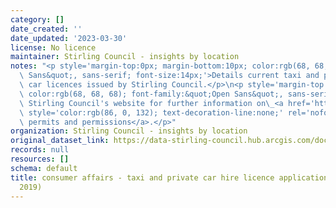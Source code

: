 ```yaml
---
category: []
date_created: ''
date_updated: '2023-03-30'
license: No licence
maintainer: Stirling Council - insights by location
notes: "<p style='margin-top:0px; margin-bottom:10px; color:rgb(68, 68, 68); font-family:&quot;Open\
  \ Sans&quot;, sans-serif; font-size:14px;'>Details current taxi and private hire\
  \ car licences issued by Stirling Council.</p>\n<p style='margin-top:0px; margin-bottom:10px;\
  \ color:rgb(68, 68, 68); font-family:&quot;Open Sans&quot;, sans-serif; font-size:14px;'>Visit\
  \ Stirling Council's website for further information on\_<a href='https://www.stirling.gov.uk/business-and-licences/licences-permits-and-permissions/'\
  \ style='color:rgb(86, 0, 132); text-decoration-line:none;' rel='nofollow ugc'>licences,\
  \ permits and permissions</a>.</p>"
organization: Stirling Council - insights by location
original_dataset_link: https://data-stirling-council.hub.arcgis.com/documents/stirling-council::consumer-affairs-taxi-and-private-car-hire-licence-applications-2015-to-2019
records: null
resources: []
schema: default
title: consumer affairs - taxi and private car hire licence applications (2015 to
  2019)
---
```

